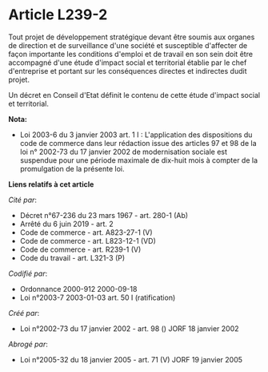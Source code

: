 # Article L239-2

Tout projet de développement stratégique devant être soumis aux organes de direction et de surveillance d'une société et
susceptible d'affecter de façon importante les conditions d'emploi et de travail en son sein doit être accompagné d'une étude
d'impact social et territorial établie par le chef d'entreprise et portant sur les conséquences directes et indirectes dudit
projet.

Un décret en Conseil d'Etat définit le contenu de cette étude d'impact social et territorial.

**Nota:**

- Loi 2003-6 du 3 janvier 2003 art. 1 I : L'application des dispositions du code de commerce dans leur rédaction issue des
articles 97 et 98 de la loi n° 2002-73 du 17 janvier 2002 de modernisation sociale est suspendue pour une période maximale de
dix-huit mois à compter de la promulgation de la présente loi.

**Liens relatifs à cet article**

_Cité par_:

  - Décret n°67-236 du 23 mars 1967 - art. 280-1 (Ab)
  - Arrêté du 6 juin 2019 - art. 2
  - Code de commerce - art. A823-27-1 (V)
  - Code de commerce - art. L823-12-1 (VD)
  - Code de commerce - art. R239-1 (V)
  - Code du travail - art. L321-3 (P)

_Codifié par_:

  - Ordonnance 2000-912 2000-09-18
  - Loi n°2003-7 2003-01-03 art. 50 I (ratification)

_Créé par_:

  - Loi n°2002-73 du 17 janvier 2002 - art. 98 () JORF 18 janvier 2002

_Abrogé par_:

  - Loi n°2005-32 du 18 janvier 2005 - art. 71 (V) JORF 19 janvier 2005
